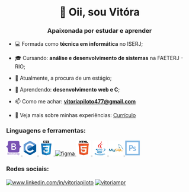 <h1 align="center">👋 Oii, sou Vitóra</h1>
<h3 align="center">Apaixonada por estudar e aprender</h3>

- 💻 Formada como **técnica em informática** no ISERJ;

- 🎓 Cursando: **análise e desenvolvimento de sistemas** na FAETERJ - RIO;

- 🔭 Atualmente, a procura de um estágio;

- 🌱 Aprendendo: **desenvolvimento web e C**;

- 📫 Como me achar: **vitoriapiloto477@gmail.com**

- 📄 Veja mais sobre minhas experiências: [Currículo](https://drive.google.com/file/d/1-0B5i8BlwG5MRXNol23wREqRKrEXFGx3/view?usp=sharing)


<h3 align="left">Linguagens e ferramentas:</h3>
<p align="left"> <a href="https://getbootstrap.com" target="_blank" rel="noreferrer"> <img src="https://raw.githubusercontent.com/devicons/devicon/master/icons/bootstrap/bootstrap-plain-wordmark.svg" alt="bootstrap" width="40" height="40"/> </a> <a href="https://www.cprogramming.com/" target="_blank" rel="noreferrer"> <img src="https://raw.githubusercontent.com/devicons/devicon/master/icons/c/c-original.svg" alt="c" width="40" height="40"/> </a> <a href="https://www.w3schools.com/css/" target="_blank" rel="noreferrer"> <img src="https://raw.githubusercontent.com/devicons/devicon/master/icons/css3/css3-original-wordmark.svg" alt="css3" width="40" height="40"/> </a> <a href="https://www.figma.com/" target="_blank" rel="noreferrer"> <img src="https://www.vectorlogo.zone/logos/figma/figma-icon.svg" alt="figma" width="40" height="40"/> </a> <a href="https://www.w3.org/html/" target="_blank" rel="noreferrer"> <img src="https://raw.githubusercontent.com/devicons/devicon/master/icons/html5/html5-original-wordmark.svg" alt="html5" width="40" height="40"/> </a> <a href="https://www.java.com" target="_blank" rel="noreferrer"> <img src="https://raw.githubusercontent.com/devicons/devicon/master/icons/java/java-original.svg" alt="java" width="40" height="40"/> </a> <a href="https://www.mysql.com/" target="_blank" rel="noreferrer"> <img src="https://raw.githubusercontent.com/devicons/devicon/master/icons/mysql/mysql-original-wordmark.svg" alt="mysql" width="40" height="40"/> </a> <a href="https://www.photoshop.com/en" target="_blank" rel="noreferrer"> <img src="https://raw.githubusercontent.com/devicons/devicon/master/icons/photoshop/photoshop-line.svg" alt="photoshop" width="40" height="40"/> </a> </p>

<h3 align="left">Redes sociais:</h3>
<p align="left">
<a href="https://linkedin.com/in/www.linkedin.com/in/vitoriapiloto" target="blank"><img align="center" src="https://raw.githubusercontent.com/rahuldkjain/github-profile-readme-generator/master/src/images/icons/Social/linked-in-alt.svg" alt="www.linkedin.com/in/vitoriapiloto" height="30" width="40" /></a>
<a href="https://instagram.com/vitoriampr" target="blank"><img align="center" src="https://raw.githubusercontent.com/rahuldkjain/github-profile-readme-generator/master/src/images/icons/Social/instagram.svg" alt="vitoriampr" height="30" width="40" /></a>
</p>
